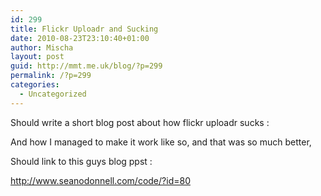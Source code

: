 ```yaml
---
id: 299
title: Flickr Uploadr and Sucking
date: 2010-08-23T23:10:40+01:00
author: Mischa
layout: post
guid: http://mmt.me.uk/blog/?p=299
permalink: /?p=299
categories:
  - Uncategorized
---
```

Should write a short blog post about how flickr uploadr sucks :

And how I managed to make it work like so, and that was so much better,

Should link to this guys blog ppst :

http://www.seanodonnell.com/code/?id=80
